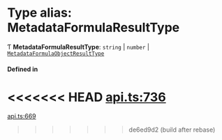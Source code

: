 # Type alias: MetadataFormulaResultType

Ƭ **MetadataFormulaResultType**: `string` \| `number` \| [`MetadataFormulaObjectResultType`](../interfaces/MetadataFormulaObjectResultType.md)

#### Defined in

<<<<<<< HEAD
[api.ts:736](https://github.com/coda/packs-sdk/blob/main/api.ts#L736)
=======
[api.ts:669](https://github.com/coda/packs-sdk/blob/main/api.ts#L669)
>>>>>>> de6ed9d2 (build after rebase)
